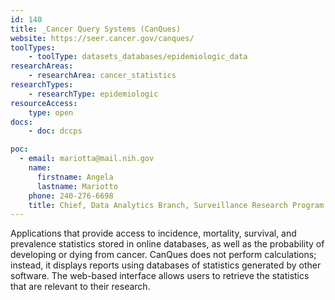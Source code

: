 ```yaml
---
id: 140
title: _Cancer Query Systems (CanQues)
website: https://seer.cancer.gov/canques/
toolTypes:
    - toolType: datasets_databases/epidemiologic_data
researchAreas:
    - researchArea: cancer_statistics
researchTypes:
    - researchType: epidemiologic
resourceAccess:
    type: open
docs:
    - doc: dccps

poc:
  - email: mariotta@mail.nih.gov
    name:
      firstname: Angela
      lastname: Mariotto
    phone: 240-276-6698
    title: Chief, Data Analytics Branch, Surveillance Research Program
---
```

Applications that provide access to incidence, mortality, survival, and prevalence statistics stored in online databases, as well as the probability of developing or dying from cancer. CanQues does not perform calculations; instead, it displays reports using databases of statistics generated by other software. The web-based interface allows users to retrieve the statistics that are relevant to their research.
